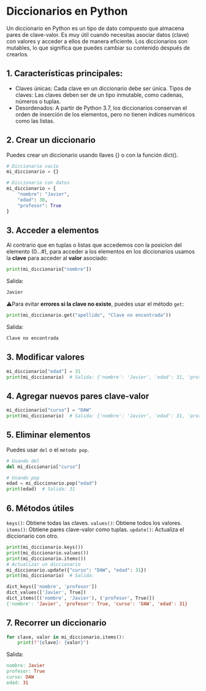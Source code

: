 # Diccionarios en Python
Un diccionario en Python es un tipo de dato compuesto que almacena pares de clave-valor. Es muy útil cuando necesitas asociar datos (clave) con valores y acceder a ellos de manera eficiente. Los diccionarios son mutables, lo que significa que puedes cambiar su contenido después de crearlos.

## 1. Características principales:
- Claves únicas: Cada clave en un diccionario debe ser única.
Tipos de claves: Las claves deben ser de un tipo inmutable, como cadenas, números o tuplas.
- Desordenados: A partir de Python 3.7, los diccionarios conservan el orden de inserción de los elementos, pero no tienen índices numéricos como las listas.

## 2. Crear un diccionario
Puedes crear un diccionario usando llaves {} o con la función dict().

```python
# Diccionario vacío
mi_diccionario = {}

# Diccionario con datos
mi_diccionario = {
    "nombre": "Javier",
    "edad": 30,
    "profesor": True
}
```
## 3. Acceder a elementos
Al contrario que en tuplas o listas que accedemos con la posicion del elemento (0...#), para acceder a los elementos en los diccionarios usamos la **clave** para acceder al **valor** asociado:

```python
print(mi_diccionario["nombre"])
```

Salida:
```makefile
Javier
```

⚠️Para evitar **errores si la clave no existe**, puedes usar el método `get`:

```python
print(mi_diccionario.get("apellido", "Clave no encontrada"))
```  

Salida:
```makefile
Clave no encontrada
```
## 3. Modificar valores
```python
mi_diccionario["edad"] = 31
print(mi_diccionario)  # Salida: {'nombre': 'Javier', 'edad': 31, 'profesor': True}
```

## 4. Agregar nuevos pares clave-valor

```python
mi_diccionario["curso"] = "DAW"
print(mi_diccionario)  # Salida: {'nombre': 'Javier', 'edad': 31, 'profesor': True, 'curso': 'DAW'}
```

## 5. Eliminar elementos
Puedes usar `del` o el `método pop`.

```python
# Usando del
del mi_diccionario["curso"]

# Usando pop
edad = mi_diccionario.pop("edad")
print(edad)  # Salida: 31
```
## 6. Métodos útiles
`keys()`: Obtiene todas las claves.
`values()`: Obtiene todos los valores.
`items()`: Obtiene pares clave-valor como tuplas.
`update()`: Actualiza el diccionario con otro.

```python
print(mi_diccionario.keys())   
print(mi_diccionario.values()) 
print(mi_diccionario.items())  
# Actualizar un diccionario
mi_diccionario.update({"curso": "DAW", "edad": 31})
print(mi_diccionario)  # Salida: 

```

```makefile
dict_keys(['nombre', 'profesor'])
dict_values(['Javier', True])
dict_items([('nombre', 'Javier'), ('profesor', True)])
{'nombre': 'Javier', 'profesor': True, 'curso': 'DAW', 'edad': 31}
```
## 7. Recorrer un diccionario
```python
for clave, valor in mi_diccionario.items():
    print(f"{clave}: {valor}")
```
Salida:
```makefile
nombre: Javier
profesor: True
curso: DAW
edad: 31
```
